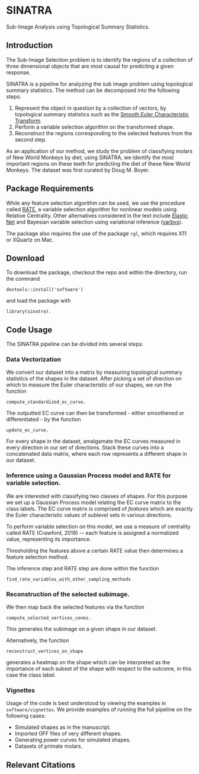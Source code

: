 # SINATRA 
Sub-Image Analysis using Topological Summary Statistics.

## Introduction
The Sub-Image Selection problem is to identify the regions of a collection of three dimensional objects that are most causal for predicting a given response.

SINATRA is a pipeline for analyzing the sub image problem using topological summary statistics. The method can be decomposed into the following steps:

1. Represent the object in question by a collection of vectors, by topological summary statistics such as the [Smooth Euler Characteristic Transform](https://arxiv.org/abs/1611.06818). 
2. Perform a variable selection algorithm on the transformed shape.
3. Reconstruct the regions corresponding to the selected features from the second step.


As an application of our method, we study the problem of classifying molars of New World Monkeys by diet; using SINATRA, we identify the most important regions on these teeth for predicting the diet of these New World Monkeys. The dataset was first curated by Doug M. Boyer. 

## Package Requirements

While any feature selection algorithm can be used, we use the procedure called [RATE](https://github.com/lorinanthony/RATE), a variable selection algorithm for nonlinear models using Relative Centrality. Other alternatives considered in the text include [Elastic Net](https://cran.r-project.org/web/packages/elasticnet/elasticnet.pdf) and Bayesian variable selection using variational inference ([varbvs](https://cran.r-project.org/web/packages/varbvs/index.html)). 

The package also requires the use of the package `rgl`, which requires X11 or XQuartz on Mac.

## Download

To download the package, checkout the repo and within the directory, run the command

	devtools::install('software') 
	
and load the package with

	library(sinatra).

## Code Usage
The SINATRA pipeline can be divided into several steps:

### Data Vectorization
We convert our dataset into a matrix by measuring topological summary statistics of the shapes in the dataset. After picking a set of direction on which to measure the Euler characteristic of our shapes, we run the function

	compute_standardized_ec_curve.
	
The outputted EC curve can then be transformed - either smoothened or differentiated - by the function 

	update_ec_curve.
	
For every shape in the dataset, amalgamate the EC curves measured in every direction in our set of directions. Stack these curves into a concatenated data matrix, where each row represents a different shape in our dataset.

###  Inference using a Gaussian Process model and RATE for variable selection.

We are interested with classifying two classes of shapes. For this purpose we set up a Gaussian Process model relating the EC curve matrix to the class labels. The EC curve matrix is comprised of *features* which are exactly the Euler characteristic values of sublevel sets in various directions.

To perform variable selection on this model, we use a measure of centrality called RATE (Crawford, 2019) -- each feature is assigned a normalized value, representing its importance.

Thresholding the features above a certain RATE value then determines a feature selection method.

The inference step and RATE step are done within the function

	find_rate_variables_with_other_sampling_methods

### Reconstruction of the selected subimage.

We then map back the selected features via the function

	compute_selected_vertices_cones.
	
This generates the subimage on a given shape in our dataset.

Alternatively, the function

	reconstruct_vertices_on_shape
	
generates a heatmap on the shape which can be interpreted as the importance of each subset of the shape with respect to the outcome, in this case the class label.
 
### Vignettes
Usage of the code is best understood by viewing the examples in `software/vignettes`. We provide examples of running the full pipeline on the following cases:

- Simulated shapes as in the manuscript.
- Imported OFF files of very different shapes.
- Generating power curves for simulated shapes.
- Datasets of primate molars.



## Relevant Citations

